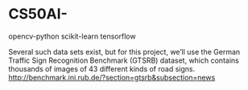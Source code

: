 # CS50AI-

opencv-python
scikit-learn
tensorflow

Several such data sets exist, but for this project, we’ll use the German Traffic Sign Recognition Benchmark (GTSRB) dataset, which contains thousands of images of 43 different kinds of road signs.
http://benchmark.ini.rub.de/?section=gtsrb&subsection=news

